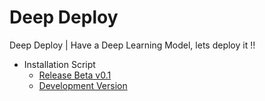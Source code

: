 # Deep Deploy 
Deep Deploy | Have a Deep Learning Model, lets deploy it !!
* Installation Script 
  * [Release Beta v0.1][2]
  * [Development Version][1]
  
  
[1]: https://raw.githubusercontent.com/shivam-kotwalia/deep_deploy/master/src/install_server.sh
[2]: https://github.com/shivam-kotwalia/deep_deploy/releases/download/v0.1-beta/install_server.sh
